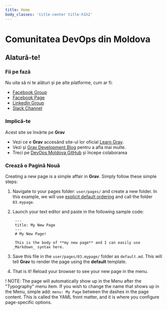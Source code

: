 ```yaml
---
title: Home
body_classes: 'title-center title-h1h2'
---
```


# Comunitatea DevOps din Moldova
## Alatură-te!

### Fii pe fază
Nu uita să ni te alături și pe alte platforme, cum ar fi:
* [Facebook Group](https://www.facebook.com/groups/devops.md/)
* [Facebook Page](https://www.facebook.com/devops.md/)
* [LinkedIn Group](https://www.linkedin.com/groups/13527841/)
* [Slack Channel](https://join.slack.com/t/devopsmd/shared_invite/zt-4ohkqths-get_wPjSSrYgTtIybwez0g)

### Implică-te

Acest site se învârte pe **Grav**
* Vezi ce e **Grav** accesând site-ul lor oficial [Learn Grav](http://learn.getgrav.org).
* Vezi și [Grav Development Blog](http://getgrav.org/blog) pentru a afla mai multe.
* Treci pe [DevOps Moldova GitHub](https://github.com/devops-md/www.devops.md) și începe colaborarea


### Crează o Pagină Nouă

Creating a new page is a simple affair in **Grav**.  Simply follow these simple steps:

1. Navigate to your pages folder: `user/pages/` and create a new folder.  In this example, we will use [explicit default ordering](http://learn.getgrav.org/content/content-pages) and call the folder `03.mypage`.
2. Launch your text editor and paste in the following sample code:

        ---
        title: My New Page
        ---
        # My New Page!

        This is the body of **my new page** and I can easily use _Markdown_ syntax here.

3. Save this file in the `user/pages/03.mypage/` folder as `default.md`. This will tell **Grav** to render the page using the **default** template.
4. That is it! Reload your browser to see your new page in the menu.

! NOTE: The page will automatically show up in the Menu after the "Typography" menu item. If you wish to change the name that shows up in the Menu, simple add: `menu: My Page` between the dashes in the page content. This is called the YAML front matter, and it is where you configure page-specific options.
